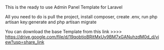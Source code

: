 This is the ready to use Admin Panel Template for Laravel

All you need to do is pull the project, install composer, create .env, run php artisan key:generate and php artisan migrate

You can download the base Template from this link >>>> https://drive.google.com/file/d/19qobtioBRitMxUy9BM7xGANuhzdM0d_d/view?usp=share_link
